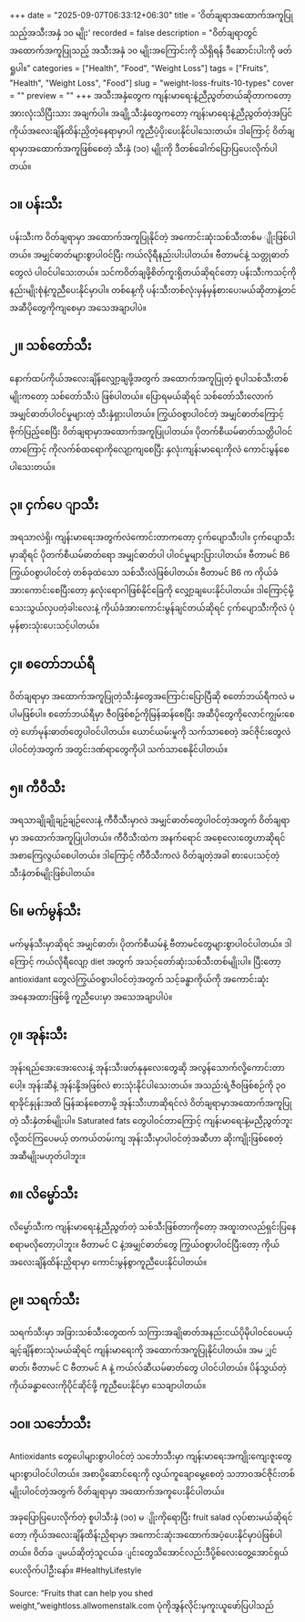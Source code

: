 +++
date = "2025-09-07T06:33:12+06:30"
title = 'ဝိတ်ချရာအထောက်အကူပြုသည့်အသီးအနှံ ၁၀ မျိုး'
recorded = false
description = "ဝိတ်ချရာတွင်အထောက်အကူပြုသည့် အသီးအနှံ ၁၀ မျိုးအကြောင်းကို သိရှိရန် ဒီဆောင်းပါးကို ဖတ်ရှုပါ။"
categories = ["Health", "Food", "Weight Loss"]
tags = ["Fruits", "Health", "Weight Loss", "Food"]
slug = "weight-loss-fruits-10-types"
cover = ""
preview = ""
+++
အသီးအနှံတွေက ကျန်းမာရေးနဲ့ညီညွတ်တယ်ဆိုတာကတော့ အားလုံးသိပြီးသား အချက်ပါ။ အချို့သီးနှံတွေကတော့ ကျန်းမာရေးနဲ့ညီညွတ်တဲ့အပြင် ကိုယ်အလေးချိန်ထိန်းညှိတဲ့နေရာမှာပါ ကူညီပံ့ပိုးပေးနိုင်ပါသေးတယ်။ ဒါကြောင့် ဝိတ်ချရာမှာအထောက်အကူဖြစ်စေတဲ့ သီးနှံ (၁၀) မျိုးကို ဒီတစ်ခေါက်ပြောပြပေးလိုက်ပါတယ်။

## ၁။ ပန်းသီး
ပန်းသီးက ဝိတ်ချရာမှာ အထောက်အကူပြုနိုင်တဲ့ အကောင်းဆုံးသစ်သီးတစ်မ ျိုးဖြစ်ပါတယ်။ အမျှင်ဓာတ်များစွာပါဝင်ပြီး ကယ်လိုရီနည်းပါးပါတယ်။ ဗီတာမင်နဲ့ သတ္တုဓာတ်တွေလဲ ပါဝင်ပါသေးတယ်။ သင်ကဝိတ်ချဖို့စိတ်ကူးရှိတယ်ဆိုရင်တော့ ပန်းသီးကသင့်ကို နည်းမျိုးစုံနဲ့ကူညီပေးနိုင်မှာပါ။ တစ်နေ့ကို ပန်းသီးတစ်လုံးမှန်မှန်စားပေးမယ်ဆိုတာနဲ့တင် အဆီပိုတွေကိုကျစေမှာ အသေအချာပါပဲ။

## ၂။ သစ်တော်သီး
နောက်ထပ်ကိုယ်အလေးချိန်လျှော့ချဖို့အတွက် အထောက်အကူပြုတဲ့ စူပါသစ်သီးတစ်မျိုးကတော့ သစ်တော်သီးပဲ ဖြစ်ပါတယ်။ ပြောရမယ်ဆိုရင် သစ်တော်သီးလောက် အမျှင်ဓာတ်ပါဝင်မှုများတဲ့ သီးနှံရှားပါတယ်။ ကြွယ်ဝစွာပါဝင်တဲ့ အမျှင်ဓာတ်ကြောင့် ဗိုက်ပြည့်စေပြီး ဝိတ်ချရာမှာအထောက်အကူပြုပါတယ်။ ပိုတက်စီယမ်ဓာတ်သတ္တိပါဝင်တာကြောင့် ကိုလက်စ်ထရောကိုလျော့ကျစေပြီး နှလုံးကျန်းမာရေးကိုလဲ ကောင်းမွန်စေပါသေးတယ်။

## ၃။ ငှက်ပေ ျာသီး
အရသာလဲရှိ၊ ကျန်းမာရေးအတွက်လဲကောင်းတာကတော့ ငှက်ပျောသီးပါ။ ငှက်ပျောသီးမှာဆိုရင် ပိုတက်စီယမ်ဓာတ်ရော အမျှင်ဓာတ်ပါ ပါဝင်မှုများပြားပါတယ်။ ဗီတာမင် B6 ကြွယ်ဝစွာပါဝင်တဲ့ တစ်ခုထဲသော သစ်သီးလဲဖြစ်ပါတယ်။ ဗီတာမင် B6 က ကိုယ်ခံအားကောင်းစေပြီးတော့ နှလုံးရောဂါဖြစ်နိုင်ခြေကို လျှော့ချပေးနိုင်ပါတယ်။ ဒါကြောင့်မို့ သေးသွယ်လှပတဲ့ခါးလေးနဲ့ ကိုယ်ခံအားကောင်းမွန်ချင်တယ်ဆိုရင် ငှက်ပျောသီးကိုလဲ ပုံမှန်စားသုံးပေးသင့်ပါတယ်။

## ၄။ စတော်ဘယ်ရီ
ဝိတ်ချရာမှာ အထောက်အကူပြုတဲ့သီးနှံတွေအကြောင်းပြောပြီဆို စတော်ဘယ်ရီကလဲ မပါမဖြစ်ပါ။ စတော်ဘယ်ရီမှာ ဇီဝဖြစ်စဉ်ကိုမြန်ဆန်စေပြီး အဆီပိုတွေကိုလောင်ကျွမ်းစေတဲ့ ဟော်မုန်းဓာတ်တွေပါဝင်ပါတယ်။ ယောင်ယမ်းမှုကို သက်သာစေတဲ့ အင်ဇိုင်းတွေလဲပါဝင်တဲ့အတွက် အတွင်းဒဏ်ရာတွေကိုပါ သက်သာစေနိုင်ပါတယ်။

## ၅။ ကီဝီသီး
အရသာချိုချိုချဉ်ချဉ်လေးနဲ့ ကီဝီသီးမှာလဲ အမျှင်ဓာတ်တွေပါဝင်တဲ့အတွက် ဝိတ်ချရာမှာ အထောက်အကူပြုပါတယ်။ ကီဝီသီးထဲက အနက်ရောင် အစေ့လေးတွေဟာဆိုရင် အစာကြေလွယ်စေပါတယ်။ ဒါကြောင့် ကီဝီသီးကလဲ ဝိတ်ချတဲ့အခါ စားပေးသင့်တဲ့ သီးနှံတစ်မျိုးဖြစ်ပါတယ်။

## ၆။ မက်မွန်သီး
မက်မွန်သီးမှာဆိုရင် အမျှင်ဓာတ်၊ ပိုတက်စီယမ်နဲ့ ဗီတာမင်တွေများစွာပါဝင်ပါတယ်။ ဒါကြောင့် ကယ်လိုရီလျော့ diet အတွက် အသင့်တော်ဆုံးသစ်သီးတစ်မျိုးပါ။ ပြီးတော့ antioxidant တွေလဲကြွယ်ဝစွာပါဝင်တဲ့အတွက် သင့်ခန္ဓာကိုယ်ကို အကောင်းဆုံးအနေအထားဖြစ်ဖို့ ကူညီပေးမှာ အသေအချာပါပဲ။

## ၇။ အုန်းသီး
အုန်းရည်အေးအေးလေးနဲ့ အုန်းသီးဖတ်နုနုလေးတွေဆို အလွန်သောက်လို့ကောင်းတာပေါ့။ အုန်းဆီနဲ့ အုန်းနို့အဖြစ်လဲ စားသုံးနိုင်ပါသေးတယ်။ အသည်းရဲ့ဇီဝဖြစ်စဉ်ကို ၃၀ ရာခိုင်နှုန်းအထိ မြန်ဆန်စေတာမို့ အုန်းသီးဟာဆိုရင်လဲ ဝိတ်ချရာမှာအထောက်အကူပြုတဲ့ သီးနှံတစ်မျိုးပါ။ Saturated fats တွေပါဝင်တာကြောင့် ကျန်းမာရေးနဲ့မညီညွတ်ဘူးလို့ထင်ကြပေမယ့် တကယ်တမ်းကျ အုန်းသီးမှာပါဝင်တဲ့အဆီဟာ ဆိုးကျိုးဖြစ်စေတဲ့ အဆီမျိုးမဟုတ်ပါဘူး။

## ၈။ လိမ္မော်သီး
လိမ္မော်သီးက ကျန်းမာရေးနဲ့ညီညွတ်တဲ့ သစ်သီးဖြစ်တာကိုတော့ အထူးတလည်ရှင်းပြနေစရာမလိုတော့ပါဘူး။ ဗီတာမင် C နဲ့အမျှင်ဓာတ်တွေ ကြွယ်ဝစွာပါဝင်ပြီးတော့ ကိုယ်အလေးချိန်ထိန်းညှိရာမှာ ကောင်းမွန်စွာကူညီပေးနိုင်ပါတယ်။

## ၉။ သရက်သီး
သရက်သီးမှာ အခြားသစ်သီးတွေထက် သကြားအချိုဓာတ်အနည်းငယ်ပိုမိုပါဝင်ပေမယ့် ချင့်ချိန်စားသုံးမယ်ဆိုရင် ကျန်းမာရေးကို အထောက်အကူပြုနိုင်ပါတယ်။ အမ ျှင်ဓာတ်၊ ဗီတာမင် C ဗီတာမင် A နဲ့ ကယ်လ်ဆီယမ်ဓာတ်တွေ ပါဝင်ပါတယ်။ ပိန်သွယ်တဲ့ကိုယ်ခန္ဓာလေးကိုပိုင်ဆိုင်ဖို့ ကူညီပေးနိုင်မှာ သေချာပါတယ်။

## ၁၀။ သင်္ဘောသီး
Antioxidants တွေပေါများစွာပါဝင်တဲ့ သင်္ဘောသီးမှာ ကျန်းမာရေးအကျိုးကျေးဇူးတွေ များစွာပါဝင်ပါတယ်။ အစာပို့ဆောင်ရေးကို လွယ်ကူချောမွေ့စေတဲ့ သဘာဝအင်ဇိုင်းတစ်မျိုးပါဝင်တဲ့အတွက် ဝိတ်ချရာမှာ အထောက်အကူပေးနိုင်ပါတယ်။

အခုပြောပြပေးလိုက်တဲ့ စူပါသီးနှံ (၁၀) မ ျိုးကိုရောပြီး fruit salad လုပ်စားမယ်ဆိုရင်တော့ ကိုယ်အလေးချိန်ထိန်းညှိရာမှာ အကောင်းဆုံးအထောက်အပံ့ပေးနိုင်မှာပဲဖြစ်ပါတယ်။
ဝိတ်ခ ျမယ်ဆိုတဲ့သူငယ်ခ ျင်းတွေသိအောင်လည်းဒီပို့စ်လေးတွေ့အောင်ရှယ်ပေးလိုက်ပါဦးနော်။ #HealthyLifestyle

Source: “Fruits that can help you shed weight,”weightloss.allwomenstalk.com
ပုံကိုအွန်လိုင်းမှကူးယူဖော်ပြပါသည် 
